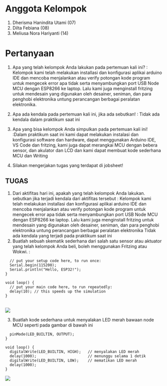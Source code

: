 # Anggota Kelompok
1. Dherisma Hanindita Utami (07)
2. Dilta Febiana (08)
3. Meliusa Nora Hariyanti (14)
 
# Pertanyaan
1. Apa yang telah kelompok Anda lakukan pada pertemuan kali ini?
    : Kelompok kami telah melakukan installasi dan konfigurasi aplikai arduino IDE dan mencoba menjalankan atau verify potongan kode program untuk mengecek error apa tidak serta menyambungkan port USB Node MCU dengan ESP8266 ke laptop. Lalu kami juga menginstall fritzing untuk mendesain yang digunakan oleh desainer, seniman, dan para penghobi elektronika untung perancangan berbagai peralatan elektronika.
    <!-- Bisa berisi potongan kode program atau output program, jelaskan maksud dari kode tersebut. Bisa berupa gambar, jika terdapat gambar silakan membuat folder yang berbeda dengan kelompok yang lain. -->
2. Apa ada kendala pada pertemuan kali ini, jika ada sebutkan!
    : Tidak ada kendala dalam praktikum saat ini
    
    <!-- Silakan sebutkan kendala, misalkan; terjadi error pada langkah, kemudian solusinya apa.  -->
3. Apa yang bisa kelompok Anda simpulkan pada pertemuan kali ini!
    :Dalam praktikum saat ini kami dapat melakukan instalasi dan konfigurasi software dan hardware, dapat menggunakan Arduino IDE, VS Code dan fritzing, kami juga dapat merangkai MCU dengan bebera sensor, dan akulator dan LCD dan kami dapat membuat kode sederhana MCU dan Writing

    <!-- Kesimpulan kelompok Anda! -->
4. Silakan mengerjakan tugas yang terdapat di jobsheet!


## TUGAS
1. Dari aktifitas hari ini, apakah yang telah kelompok Anda lakukan. sebutkan jika terjadi kendala dari aktifitas tersebut 
    : Kelompok kami telah melakukan installasi dan konfigurasi aplikai arduino IDE dan mencoba menjalankan atau verify potongan kode program untuk mengecek error apa tidak serta menyambungkan port USB Node MCU dengan ESP8266 ke laptop. Lalu kami juga menginstall fritzing untuk mendesain yang digunakan oleh desainer, seniman, dan para penghobi elektronika untung perancangan berbagai peralatan elektronika
    Tidak ada kendala yang terjadi pada praktikum saat ini
2. Buatlah sebuah skematik sederhana dari salah satu sensor atau aktuator yang telah kelompok Anda beli, boleh menggunakan Fritzing atau Wokwi.
    : 
```void setup() {
  // put your setup code here, to run once:
  Serial.begin(115200);
  Serial.println("Hello, ESP32!");
}

void loop() {
  // put your main code here, to run repeatedly:
  delay(10); // this speeds up the simulation
}
```

<br> <image src= "img_kelompok3/Kelompok3_Dherisma_Dilta_Meli.jpeg">


3. Buatlah kode sederhana untuk menyalakan LED merah bawaan node MCU seperti pada gambar di bawah ini


```void setup() {
  pinMode(LED_BUILTIN, OUTPUT); 
}

void loop() {
  digitalWrite(LED_BUILTIN, HIGH);   // menyalakan LED merah
  delay(1000);                       // menunggu selama 1 detik
  digitalWrite(LED_BUILTIN, LOW);    // mematikan LED merah
  delay(1000);
}
```

<image src= "img_kelompok3/Kelompok3_Dherisma_Dilta_Meli_.jpeg">